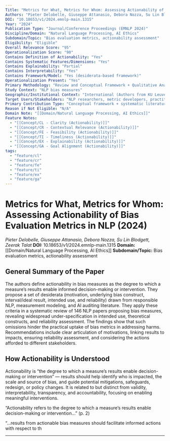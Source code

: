 ```yaml
---
Title: "Metrics for What, Metrics for Whom: Assessing Actionability of Bias Evaluation Metrics in NLP"
Authors: "Pieter Delobelle, Giuseppe Attanasio, Debora Nozza, Su Lin Blodgett, Zeerak Talat"
DOI: "10.18653/v1/2024.emnlp-main.1315"
Year: "2024"
Publication Type: "Journal/Conference Proceedings (EMNLP 2024)"
Discipline/Domain: "Natural Language Processing, AI Ethics"
Subdomain/Topic: "Bias evaluation metrics, actionability assessment"
Eligibility: "Eligible"
Overall Relevance Score: "95"
Operationalization Score: "90"
Contains Definition of Actionability: "Yes"
Contains Systematic Features/Dimensions: "Yes"
Contains Explainability: "Partial"
Contains Interpretability: "Yes"
Contains Framework/Model: "Yes (desiderata-based framework)"
Operationalization Present: "Yes"
Primary Methodology: "Review and Conceptual Framework + Qualitative Analysis"
Study Context: "NLP bias measures"
Geographic/Institutional Context: "International (Authors from KU Leuven, Instituto de Telecomunicações Lisbon, Bocconi, Microsoft Research, MBZUAI)"
Target Users/Stakeholders: "NLP researchers, metric developers, practitioners, policymakers, regulators"
Primary Contribution Type: "Conceptual framework + systematic literature review"
Reason if Not Eligible: "N/A"
Domain Note: "[[Domain/Natural Language Processing, AI Ethics]]"
Feature Notes:
  - "[[Concept/CL - Clarity (Actionability)]]"
  - "[[Concept/CR - Contextual Relevance (Actionability)]]"
  - "[[Concept/FE - Feasibility (Actionability)]]"
  - "[[Concept/TI - Timeliness (Actionability)]]"
  - "[[Concept/EX - Explainability (Actionability)]]"
  - "[[Concept/GA - Goal Alignment (Actionability)]]"
tags:
  - "feature/cl"
  - "feature/cr"
  - "feature/fe"
  - "feature/ti"
  - "feature/ex"
  - "feature/ga"
---
```

# Metrics for What, Metrics for Whom: Assessing Actionability of Bias Evaluation Metrics in NLP (2024)
*Pieter Delobelle, Giuseppe Attanasio, Debora Nozza, Su Lin Blodgett, Zeerak Talat*
**DOI:** 10.18653/v1/2024.emnlp-main.1315
**Domain:** [[Domain/Natural Language Processing, AI Ethics]]
**Subdomain/Topic:** Bias evaluation metrics, actionability assessment

## General Summary of the Paper
The authors define actionability in bias measures as the degree to which a measure’s results enable informed decision-making or intervention. They propose a set of desiderata (motivation, underlying bias construct, interval/ideal result, intended use, and reliability) drawn from responsible NLP, measurement modeling, and AI auditing literature. They apply these criteria in a systematic review of 146 NLP papers proposing bias measures, revealing widespread under-specification in intended use, theoretical constructs, and reliability assessment. The findings show that such omissions hinder the practical uptake of bias metrics in addressing harms. Recommendations include clear articulation of motivations, linking results to impacts, ensuring reliability assessment, and considering the actions afforded to different stakeholders.

## How Actionability is Understood
Actionability is “the degree to which a measure’s results enable decision-making or intervention” — results should help identify who is impacted, the scale and source of bias, and guide potential mitigations, safeguards, redesign, or policy changes. It is related to but distinct from validity, interpretability, transparency, and accountability, focusing on enabling meaningful interventions.

  
“Actionability refers to the degree to which a measure’s results enable decision-making or intervention…” (p. 2)  

  
“…results from actionable bias measures should facilitate informed actions with respect to th

---
